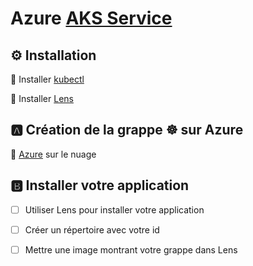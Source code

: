 # Azure [AKS Service](https://azure.microsoft.com/services/kubernetes-service)


## :gear: Installation

:round_pushpin: Installer [kubectl](https://github.com/CollegeBoreal/Tutoriels/blob/main/2.MicroServices/3.Orchestration/1.Kubernetes/README.md#a-kubectl-client)

:round_pushpin: Installer [Lens](https://github.com/CollegeBoreal/Tutoriels/blob/main/2.MicroServices/3.Orchestration/1.Kubernetes/README.md#star-ide)

## :a: Création de la grappe :wheel_of_dharma: sur Azure

:round_pushpin: [Azure](https://github.com/CollegeBoreal/Tutoriels/blob/main/2.MicroServices/3.Orchestration/1.Kubernetes/C.Cluster/1.Public/1.Azure) sur le nuage

## :b: Installer votre application 

- [ ] Utiliser Lens pour installer votre application

- [ ] Créer un répertoire avec votre id

- [ ] Mettre une image montrant votre grappe dans Lens
